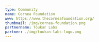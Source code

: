 ```yaml
---
type: Community 
name: Cornea Foundation
www: https://www.thecorneafoundation.org/
thumbnail: /img/cornea-foundation.png
partnername: Toukan Labs 
partner: ./img/toukan-labs-logo.png
--- 
```

